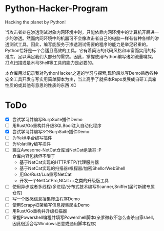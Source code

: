 # Python-Hacker-Program
Hacking the planet by Python!

当攻击者处在渗透测试对象内网环境中时，只能依靠内网环境中的计算机开展进一步的渗透。然而内网环境中的机器可不会像攻击者自己的电脑一样有各种各样的渗透测试工具。因此，编写能服务于渗透测试需要的程序的能力是举足轻重的。Python恰好是一个合适且高效的工具。它有着简洁的代码风格和丰富而实用的标准库，足以满足我们大部分的需求。因此，掌握使用Python编写诸如流量嗅探，打点扫描或是木马Shell等工具的能力是必要的。

本仓库用以记录我对PythonHacker之道的学习与探索,现阶段以写Demo熟悉各种安全工具开发与写实用简单脚本为主，当上高手了就把本Repo发展成自研工具箱性质的或其他有意思的性质的东西 XD

# ToDo
- [x] 尝试学习并编写BurpSuite插件Demo
- [ ] 用Rust/Go重构并升级SQLBool注入自动化程序
- [x] 尝试学习并编写3个BurpSuite插件Demo
- [ ] 为Yakit平台编写插件
- [ ] 为Volatility编写插件
- [ ] 建立Awesome-NetCat仓库当NetCat绝活哥 :P<br>仓库内容包括但不限于
  - 基于NetCat实现的HTTP/FTP/代理服务器
  - 基于NetCat实现的扫描器/嗅探器/加密ShellorWebShell
  - 用Go/Rust/Lua重写NetCat
  - 开发一个NetCatPro,NCat++之类的升级版工具
- [ ] 使用异步或者多线程/多进程/分布式技术编写Scanner,Sniffer(届时新建专属仓库)
- [ ] 写一个敏感信息搜集爬虫程序Demo
- [ ] 使用Scrapy框架编写信息搜集爬虫Demo
- [ ] 用Rust/Go重构并升级扫描器
- [ ] 掌握Powershell编程并填写Powershell脚本(亲爹微软不怎么查杀自家shell，因此很适合写Windows恶意或通用脚本程序)
